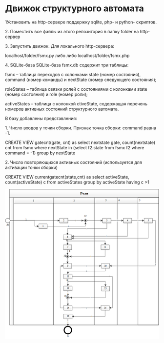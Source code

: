 # Движок структурного автомата
<p>1Установить на http-сервере поддержку sqlite, php- и python- скриптов.
<p>2. Поместить все файлы из этого репозитория в папку folder на http-сервер
<p>3. Запустить движок. Для локального  http-сервера:
<p>localhost/folder/fsmx.py либо либо localhost/folder/fsmx.php
<p>4. SQLite-база SQLite-база fsmx.db содержит три таблицы:
<p>fsmx 	– таблица переходов с колонками state (номер состояния), command (номер команды) и nextState (номер следующего состояния);
<p>roleStates	– таблица связки ролей с состояниями с колонками state (номер состояния) и role (номер роли);
<p>activeStates	– таблица	с колонкой ctiveState, содержащая перечень номеров активных состояний структурного автомата.
<p>В базу добавлены представления:
<p>1.	Число входов у точки сборки. Признак точка сборки: command равна -1. 
<p>CREATE VIEW gatecnt(gate, cnt) as select nextstate gate, count(nextstate) cnt from fsmx  where nextState in (select f2.state from fsmx f2 where command = -1) group by nextState
<p>2.	Число повторяющихся активных состояний (используется для активации точки сборки)
<p>CREATE VIEW currentgatecnt(state,cnt) as select activeState, count(activeState) c from activeStates group by activeState having c >1




![s](https://github.com/GrigoryevV/StructuralStateMachine/blob/main/fsmx.png)



